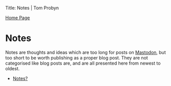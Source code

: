 Title: Notes | Tom Probyn

[Home Page](https://tomprobyn.uk/)

# Notes

Notes are thoughts and ideas which are too long for posts on [Mastodon](https://mastodon.scot/@tomprobyn), but too short to be worth publishing as a proper blog post. They are not categorised like blog posts are, and are all presented here from newest to oldest.

- [Notes?](./what_notes.html)